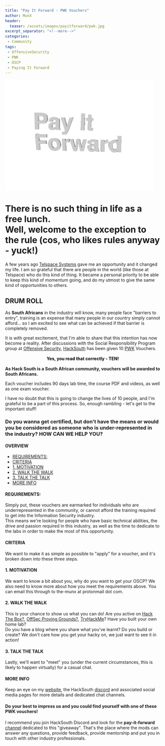 ```yaml
---
title: "Pay It Forward - PWK Vouchers"
author: MunX
header:
  teaser: /assets/images/payitforward/pwk.jpg
excerpt_separator: "<!--more-->"
categories:
 - Community
tags:
 - OffensiveSecurity
 - PWK
 - OSCP
 - Paying It Forward
---
```


<style>
.media-container {
  width: 100%;
  justify-content: center;
  display: flex;
  margin: 10px 0;
}

.media-container > * {
  margin: 0 auto;
  max-width: 100%;
}
</style>

<img src="/assets/images/payitforward/pif.gif" alt="Pay it forward!"/>

<h1>There is no such thing in life as a free lunch. <br/> Well, welcome to the exception to the rule (cos, who likes rules anyway - yuck!)</h1>

<p> A few years ago <a target="_blank" rel="noopener noreferrer" href="https://telspace.co.za/"><i class="fas fa-external-link-square-alt"></i> Telspace Systems</a> gave me an opportunity and it changed my life. I am so grateful that there are people in the world (like those at Telspace) who do this kind of thing. It became a personal priority to be able to keep this kind of momentum going, and do my utmost to give the same kind of opportunities to others.</p>

<!--more-->

<h2> DRUM ROLL </h2>
<p> As <b>South Africans</b> in the industry will know, many people face "barriers to entry", training is an expense that many people in our country simply cannot afford... so I am excited to see what can be achieved if that barrier is completely removed.</p>

<p> It is with great excitement, that I'm able to share that this intention has now become a reality. After discussions with the Social Responsibility Program group at <a target="_blank" rel="noopener noreferrer" href="https://www.offensive-security.com/"><i class="fas fa-external-link-square-alt"></i> Offensive Security</a>, <a target="_blank" rel="noopener noreferrer" href="https://hacksouth.africa/"><i class="fas fa-external-link-square-alt"></i> HackSouth</a> has been given 10 <a target="_blank" rel="noopener noreferrer" href="https://www.offensive-security.com/pwk-oscp//"><i class="fas fa-external-link-square-alt"></i> PWK</a> Vouchers.</p>
<p style="text-align: center;"><strong><span style="background-color: white; color: black;padding: 2px; display: inline-block">Yes, you read that correctly - TEN!</span></strong>
<p><b> As Hack South is a South African community, vouchers will be awarded to South Africans. </b></p>
<p> Each voucher includes 90 days lab time, the course PDF and videos, as well as one exam voucher. </p>
<p> I have no doubt that this is going to change the lives of 10 people, and I'm grateful to be a part of this process. So, enough rambling - let's get to the important stuff! </p>

<h3> Do you wanna get certified, but don't have the means or would you be considered as someone who is under-represented in the industry? HOW CAN WE HELP YOU? </h3>
  <h4>OVERVIEW</h4>
  <ul>
    <li><a class="no-underline" href="#REQUIREMENTS:">REQUIREMENTS:</a></li>
    <li><a class="no-underline" href="#CRITERIA">CRITERIA</a></li>
    <li><a class="no-underline" href="#MOTIVATION">1. MOTIVATION</a></li>
    <li><a class="no-underline" href="#WALK-THE-WALK">2. WALK THE WALK</a></li>
    <li><a class="no-underline" href="#TALK-THE-TALK">3. TALK THE TALK</a></li>
    <li><a class="no-underline" href="#MORE-INFO">MORE INFO</a></li>
  </ul>

  <h4 id="REQUIREMENTS:">REQUIREMENTS:</h4>
  <p>Simply put, these vouchers are earmarked for individuals who are underrepresented in the community, or cannot afford the training required to get into the Information Security industry. <br/> This means we're looking for people who have basic technical abilities, the drive and passion required in this industry, as well as the time to dedicate to the labs in order to make the most of this opportunity. </p>

  <h4 id="CRITERIA">CRITERIA</h4>
  <p>We want to make it as simple as possible to "apply" for a voucher, and it's broken down into these three steps.</p>

  <h4 id="MOTIVATION">1. MOTIVATION</h4>
  <p>We want to know a bit about you, why do you want to get your OSCP? We also need to know more about how you meet the requirements above. You can email this through to the-munx at protonmail dot com. </p>

  <h4 id="WALK-THE-WALK">2. WALK THE WALK</h4>
  <p>This is your chance to show us what you can do! Are you active on <a target="_blank" rel="noopener noreferrer" href="https://www.hackthebox.eu/"><i class="fas fa-external-link-square-alt"></i> Hack The Box?</a>, <a target="_blank" rel="noopener noreferrer" href="https://www.offensive-security.com/labs/"><i class="fas fa-external-link-square-alt"></i> OffSec Proving Grounds?</a>, <a target="_blank" rel="noopener noreferrer" href="https://tryhackme.com/"><i class="fas fa-external-link-square-alt"></i> TryHackMe</a>? Have you built your own home lab? <br/> Do you have a blog where you share what you've learnt? Do you build or create? We don't care how you get your hacky on, we just want to see it in action!</p>

  <h4 id="TALK-THE-TALK">3. TALK THE TALK</h4>
  <p>Lastly, we'll want to "meet" you (under the current circumstances, this is likely to happen virtually) for a casual chat.</p>

  <h4 id="MORE-INFO">MORE INFO</h4>
  <p>Keep an eye on my <a target="_blank" rel="noopener noreferrer" href="https://www.the-munx.com/"><i class="fas fa-external-link-square-alt"></i> website</a>, the HackSouth <a target="_blank" rel="noopener noreferrer" href="https://discord.com/invite/hacksouth?utm_source=Discord%20Widget&utm_medium=Connect"><i class="fas fa-external-link-square-alt"></i> discord</a> and associated social media pages for more details and dedicated chat channels.</p>
  
  <h4>Do your best to impress us and you could find yourself with one of these PWK vouchers!</h4>

  <p>I recommend you join HackSouth Discord and look for the <strong>pay-it-forward</strong> <a target="_blank" rel="noopener noreferrer" href="https://discord.com/invite/hacksouth?utm_source=Discord%20Widget&utm_medium=Connect"><i class="fas fa-external-link-square-alt"></i> channel</a>  dedicated to this "giveaway". That's the place where the mods can answer any questions, provide feedback, provide mentorship and put you in touch with other industry professionals.</p>
